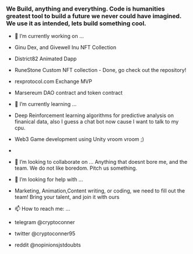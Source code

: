 ### We Build, anything and everything. Code is humanities greatest tool to build a future we never could have imagined. We use it as intended, lets build something cool.

- 🔭 I’m currently working on ...
- Ginu Dex, and Givewell Inu NFT Collection
- District82 Animated Dapp
- RuneStone Custom NFT collection - Done, go check out the repository! 
- rexprotocol.com Exchange MVP
- Marsereum DAO contract and token contract

- 🌱 I’m currently learning ...
- Deep Reinforcement learning algorithms for predictive analysis on finanical data, also I guess a chat bot now cause I want to talk to my cpu. 
- Web3 Game development using Unity vroom vroom ;)
- 
- 👯 I’m looking to collaborate on ...
Anything that doesnt bore me, and the team. We do not like boredom. Pitch us something.

- 🤔 I’m looking for help with ...
- Marketing, Animation,Content writing, or coding, we need to fill out the team! Bring your talent, and join it with ours

- 📫 How to reach me: ...
- telegram @cryptoconner
- twitter @cryptoconner95
- reddit @nopinionsjstdoubts
